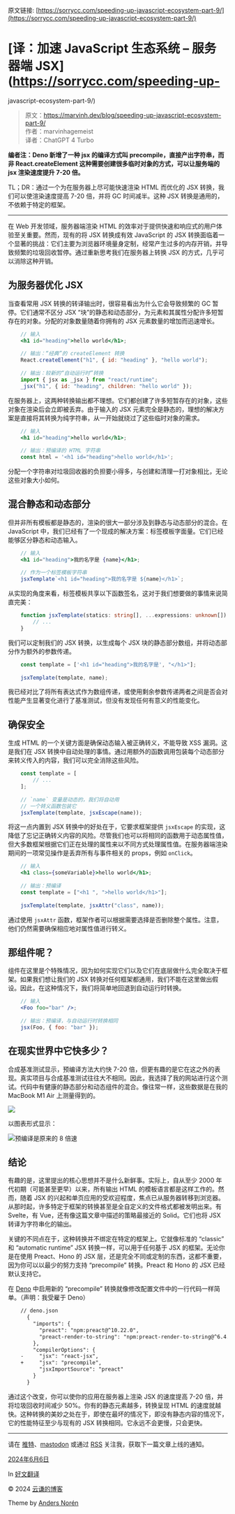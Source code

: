 原文链接: [https://sorrycc.com/speeding-up-javascript-ecosystem-part-9/](https://sorrycc.com/speeding-up-javascript-ecosystem-part-9/)

# [译：加速 JavaScript 生态系统 – 服务器端 JSX](https://sorrycc.com/speeding-up-
javascript-ecosystem-part-9/)

> 原文：<https://marvinh.dev/blog/speeding-up-javascript-ecosystem-part-9/>  
>  作者：marvinhagemeist  
>  译者：ChatGPT 4 Turbo

**编者注：Deno 新增了一种 jsx 的编译方式叫 precompile，直接产出字符串，而非 React.createElement
这种需要创建很多临时对象的方式，可以让服务端的 jsx 渲染速度提升 7-20 倍。**

TL；DR：通过一个为在服务器上尽可能快速渲染 HTML 而优化的 JSX 转换，我们可以使渲染速度提高 7-20 倍，并将 GC 时间减半。这种 JSX
转换是通用的，不依赖于特定的框架。

* * *

在 Web 开发领域，服务器端渲染 HTML 的效率对于提供快速和响应式的用户体验至关重要。然而，现有的将 JSX 转换成有效 JavaScript 的
JSX 转换面临着一个显著的挑战：它们主要为浏览器环境量身定制，经常产生过多的内存开销，并导致频繁的垃圾回收暂停。通过重新思考我们在服务器上转换 JSX
的方式，几乎可以消除这种开销。

## 为服务器优化 JSX

当查看常用 JSX 转换的转译输出时，很容易看出为什么它会导致频繁的 GC 暂停。它们通常不区分 JSX
“块”的静态和动态部分，为元素和其属性分配许多短暂存在的对象。分配的对象数量随着你拥有的 JSX 元素数量的增加而迅速增长。
```jsx
    // 输入
    <h1 id="heading">hello world</h1>;
    
    // 输出：“经典”的 createElement 转换
    React.createElement("h1", { id: "heading" }, "hello world");
    
    // 输出：较新的“自动运行时”转换
    import { jsx as _jsx } from "react/runtime";
    _jsx("h1", { id: "heading", children: "hello world" });
```

在服务器上，这两种转换输出都不理想。它们都创建了许多短暂存在的对象，这些对象在渲染后会立即被丢弃。由于输入的 JSX
元素完全是静态的，理想的解决方案是直接将其转换为纯字符串，从一开始就绕过了这些临时对象的需求。
```jsx
    // 输入
    <h1 id="heading">hello world</h1>;
    
    // 输出：预编译的 HTML 字符串
    const html = '<h1 id="heading">hello world</h1>';
```

分配一个字符串对垃圾回收器的负担要小得多，与创建和清理一打对象相比，无论这些对象大小如何。

## 混合静态和动态部分

但并非所有模板都是静态的，渲染的很大一部分涉及到静态与动态部分的混合。在 JavaScript
中，我们已经有了一个现成的解决方案：标签模板字面量。它们已经能够区分静态和动态输入。
```jsx
    // 输入
    <h1 id="heading">我的名字是 {name}</h1>;
    
    // 作为一个标签模板字符串
    jsxTemplate`<h1 id="heading">我的名字是 ${name}</h1>`;
```

从实现的角度来看，标签模板共享以下函数签名，这对于我们想要做的事情来说简直完美：
```ts
    function jsxTemplate(statics: string[], ...expressions: unknown[]) {
    	// ...
    }
```

我们可以定制我们的 JSX 转换，以生成每个 JSX 块的静态部分数组，并将动态部分作为额外的参数传递。
```js
    const template = ['<h1 id="heading">我的名字是', "</h1>"];
    
    jsxTemplate(template, name);
```

我已经对比了将所有表达式作为数组传递，或使用剩余参数传递两者之间是否会对性能产生显著变化进行了基准测试，但没有发现任何有意义的性能变化。

## 确保安全

生成 HTML 的一个关键方面是确保动态输入被正确转义，不能导致 XSS 漏洞。这是我们在 JSX
转换中自动处理的事情。通过用额外的函数调用包装每个动态部分来转义传入的内容，我们可以完全消除这些风险。
```ts
    const template = [
    	// ...
    ];
    
    // `name` 变量是动态的，我们将自动用
    // 一个转义函数包装它
    jsxTemplate(template, jsxEscape(name));
```

将这一点内置到 JSX 转换中的好处在于，它要求框架提供 `jsxEscape`
的实现，这降低了忘记正确转义内容的风险。尽管我们也可以将相同的函数用于动态属性值，但大多数框架根据它们正在处理的属性来以不同方式处理属性值。在服务器端渲染期间的一项常见操作是丢弃所有与事件相关的
props，例如 `onClick`。
```jsx
    // 输入
    <h1 class={someVariable}>hello world</h1>;
    
    // 输出：预编译
    const template = ["<h1 ", ">hello world</h1>"];
    
    jsxTemplate(template, jsxAttr("class", name));
```

通过使用 `jsxAttr` 函数，框架作者可以根据需要选择是否删除整个属性。注意，他们仍然需要确保相应地对属性值进行转义。

## 那组件呢？

组件在这里是个特殊情况，因为如何实现它们以及它们在底层做什么完全取决于框架。如果我们想让我们的 JSX
转换对任何框架都通用，我们不能在这里做出假设。因此，在这种情况下，我们将简单地回退到自动运行时转换。
```jsx
    // 输入
    <Foo foo="bar" />;
    
    // 输出：预编译，与自动运行时转换相同
    jsx(Foo, { foo: "bar" });
```

## 在现实世界中它快多少？

合成基准测试显示，预编译方法大约快 7-20
倍，但更有趣的是它在这之外的表现。真实项目与合成基准测试往往大不相同。因此，我选择了我的网站进行这个测试。代码中有健康的静态部分和动态组件的混合。像往常一样，这些数据是在我的
MacBook M1 Air 上测量得到的。

![](/images/res_cloudinary_com_sorrycc_image_upload_v1717657713_blog_o6h3n59l.png)

以图表形式显示：

![预编译是原来的 8 倍速](/images/marvinh_dev_media_jsx_precompile_chart.png)

## 结论

有趣的是，这里提出的核心思想并不是什么新鲜事。实际上，自从至少 2000 年代初期（可能甚至更早）以来，所有输出 HTML
的模板语言都是这样工作的。然而，随着 JSX
的兴起和单页应用的受欢迎程度，焦点已从服务器转移到浏览器。从那时起，许多特定于框架的转换甚至是全自定义的文件格式都被发明出来。有 Svelte，有
Vue，还有像这篇文章中描述的策略最接近的 Solid。它们也将 JSX 转译为字符串化的输出。

关键的不同点在于，这种转换并不绑定在特定的框架上。它就像标准的 “classic” 和 “automatic runtime” JSX
转换一样，可以用于任何基于 JSX 的框架。无论你是在使用 Preact、Hono 的 JSX
层，还是完全不同或定制的东西，这都不重要，因为你可以以最少的努力支持 “precompile” 转换。Preact 和 Hono 的 JSX
已经默认支持它。

在 [Deno](https://deno.com/) 中启用新的 “precompile” 转换就像修改配置文件中的一行代码一样简单。（声明：我受雇于
Deno）
```diff
    // deno.json
      {
        "imports": {
          "preact": "npm:preact@^10.22.0",
          "preact-render-to-string": "npm:preact-render-to-string@^6.4.2"
        },
        "compilerOptions": {
    -     "jsx": "react-jsx",
    +     "jsx": "precompile",
          "jsxImportSource": "preact"
        }
      }
```

通过这个改变，你可以使你的应用在服务器上渲染 JSX 的速度提高 7-20 倍，并将垃圾回收时间减少 50%。你有的静态元素越多，转换呈现 HTML
的速度就越快。这种转换的美妙之处在于，即使在最坏的情况下，即没有静态内容的情况下，它的性能特征至少与现有的 JSX 转换相同。它永远不会更慢，只会更快。

* * *

请在
[推特](https://twitter.com/marvinhagemeist)、[mastodon](https://infosec.exchange/@marvinh)
或通过 [RSS](https://marvinh.dev/feed.xml) 关注我，获取下一篇文章上线的通知。

[2024年6月6日](https://sorrycc.com/speeding-up-javascript-ecosystem-part-9/)

In [好文翻译](https://sorrycc.com/category/yi/)

© 2024 [云谦的博客](https://sorrycc.com)

Theme by [Anders Norén](https://andersnoren.se)

